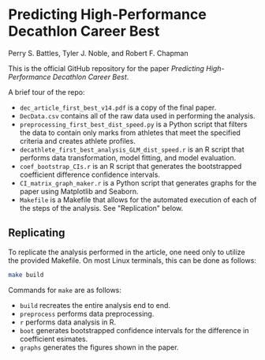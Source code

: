 # Predicting High-Performance Decathlon Career Best

Perry S. Battles, Tyler J. Noble, and Robert F. Chapman

This is the official GitHub repository for the paper _Predicting High-Performance Decathlon Career Best_.

A brief tour of the repo:

+ `dec_article_first_best_v14.pdf` is a copy of the final paper.
+ `DecData.csv` contains all of the raw data used in performing the analysis.
+ `preprocessing_first_best_dist_speed.py` is a Python script that filters the data to contain only marks from
athletes that meet the specified criteria and creates athlete profiles.
+ `decathlete_first_best_analysis_GLM_dist_speed.r` is an R script that performs data transformation,
model fitting, and model evaluation.
+ `coef_bootstrap_CIs.r` is an R script that generates the bootstrapped coefficient difference confidence intervals.
+ `CI_matrix_graph_maker.r` is a Python script that generates graphs for the paper using Matplotlib and Seaborn.
+ `Makefile` is a Makefile that allows for the automated execution of each of the steps of the analysis. See "Replication" below.

## Replicating

To replicate the analysis performed in the article, one need only to utilize the provided Makefile. On most Linux terminals,
this can be done as follows:

```bash
make build
```

Commands for `make` are as follows:

+ `build` recreates the entire analysis end to end.
+ `preprocess` performs data preprocessing.
+ `r` performs data analysis in R.
+ `boot` generates bootstrapped confidence intervals for the difference in coefficient esimates.
+ `graphs` generates the figures shown in the paper.

